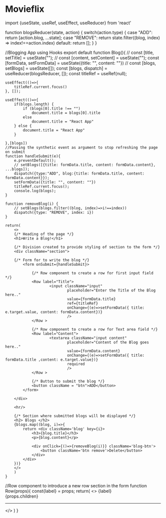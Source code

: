 # Movieflix

import {useState, useRef, useEffect, useReducer} from 'react'

function blogsReducer(state, action) {
    switch(action.type) {
        case "ADD": 
            return [action.blog, ...state];
        case "REMOVE":
            return state.filter((blog, index) => index!==action.index)
        default:
            return [];
    }
}

//Blogging App using Hooks
export default function Blog(){
    // const [title, setTitle] = useState("");
    // const [content, setContent] = useState("");
    const [formData, setFormData] = useState({title: "", content: ""})
    // const [blogs, setBlogs] = useState([]);
    const [blogs, dispatch] = useReducer(blogsReducer, []);
    const titleRef = useRef(null);

    useEffect(()=>{
        titleRef.current.focus()
    }, []);

    useEffect(()=>{
        if(blogs.length) {
            if (blogs[0].title !== "")
                document.title = blogs[0].title
            else 
                document.title = "React App"
        } else {
            document.title = "React App"
        }
    
    },[blogs])
    //Passing the synthetic event as argument to stop refreshing the page on submit
    function handleSubmit(e){
        e.preventDefault();
        // setBlogs([{title: formData.title, content: formData.content}, ...blogs]);
        dispatch({type:"ADD", blog:{title: formData.title, content: formData.content}});
        setFormData({title: "", content: ""})
        titleRef.current.focus();
        console.log(blogs);
    }

    function removeBlog(i) {
        // setBlogs(blogs.filter((blog, index)=>i!==index))
        dispatch({type: "REMOVE", index: i})
    }

    return(
        <>
        {/* Heading of the page */}
        <h1>Write a Blog!</h1>

        {/* Division created to provide styling of section to the form */}
        <div className="section">

        {/* Form for to write the blog */}
            <form onSubmit={handleSubmit}>

                {/* Row component to create a row for first input field */}
                <Row label="Title">
                        <input className="input"
                                placeholder="Enter the Title of the Blog here.."
                                value={formData.title}
                                ref={titleRef}
                                onChange={(e)=>setFormData({ title: e.target.value, content: formData.content})}
                                />
                </Row >

                {/* Row component to create a row for Text area field */}
                <Row label="Content">
                        <textarea className="input content"
                                placeholder="Content of the Blog goes here.."
                                value={formData.content}
                                onChange={(e)=>setFormData({ title: formData.title ,content: e.target.value})}
                                required
                                />
                </Row >

                {/* Button to submit the blog */}            
                <button className = "btn">ADD</button>
            </form>
                     
        </div>

        <hr/>

        {/* Section where submitted blogs will be displayed */}
        <h2> Blogs </h2>
        {blogs.map((blog, i)=>{
            return <div className='blog' key={i}>
                <h3>{blog.title}</h3>
                <p>{blog.content}</p>

                <div onClick={()=>{removeBlog(i)}} className='blog-btn'>
                    <button className='btn remove'>Delete</button>
                </div>
            </div>
        })}
        </>
        )
    }

//Row component to introduce a new row section in the form
function Row(props){
    const{label} = props;
    return(
        <>
        <label>{label}<br/></label>
        {props.children}
        <hr />
        </>
    )
}
